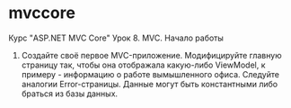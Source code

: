 # mvccore
Курс "ASP.NET MVC Core"
Урок 8. MVC. Начало работы

1. Создайте своё первое MVC-приложение. Модифицируйте главную страницу так, чтобы она
отображала какую-либо ViewModel, к примеру - информацию о работе вымышленного офиса.
Следуйте аналогии Error-страницы. Данные могут быть константными либо браться из базы
данных.
